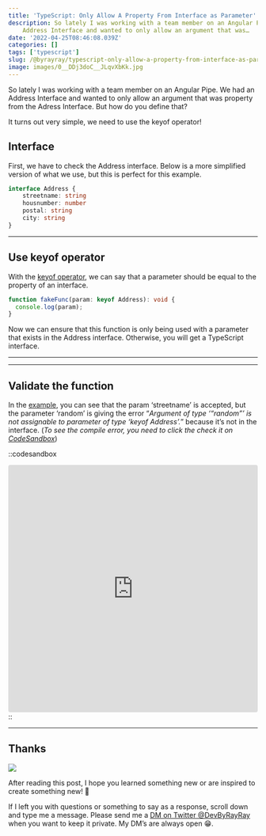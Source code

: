 ```yaml
---
title: 'TypeScript: Only Allow A Property From Interface as Parameter'
description: So lately I was working with a team member on an Angular Pipe. We had an
    Address Interface and wanted to only allow an argument that was…
date: '2022-04-25T08:46:08.039Z'
categories: []
tags: ['typescript']
slug: /@byrayray/typescript-only-allow-a-property-from-interface-as-parameter-58ff75f5d1c3
image: images/0__DDj3doC__JLqvXbKk.jpg
---
```


So lately I was working with a team member on an Angular Pipe. We had an Address Interface and wanted to only allow an argument that was property from the Adress Interface. But how do you define that?

It turns out very simple, we need to use the keyof operator!

## Interface

First, we have to check the Address interface. Below is a more simplified version of what we use, but this is perfect for this example.

```ts [adress.interface.ts]
interface Address {
	streetname: string
	housnumber: number
	postal: string
	city: string
}
```

---

## Use keyof operator

With the [keyof operator](https://www.typescriptlang.org/docs/handbook/2/keyof-types.html), we can say that a parameter should be equal to the property of an interface.

```ts [fake-function.ts]
function fakeFunc(param: keyof Address): void {
  console.log(param);
}
```

Now we can ensure that this function is only being used with a parameter that exists in the Address interface. Otherwise, you will get a TypeScript interface.

---

<ContentAd topics="typescript|javascript"></ContentAd>

---

## Validate the function

In the [example](https://codesandbox.io/embed/musing-haslett-eiyzup?expanddevtools=1&fontsize=14&hidenavigation=1&theme=dark&view=editor), you can see that the param ‘streetname’ is accepted, but the parameter ‘random’ is giving the error “_Argument of type ‘“random”’ is not assignable to parameter of type ‘keyof Address’._” because it’s not in the interface. (_To see the compile error, you need to click the check it on_ [_CodeSandbox_](https://codesandbox.io/embed/musing-haslett-eiyzup?expanddevtools=1&fontsize=14&hidenavigation=1&theme=dark&view=editor))

::codesandbox
<iframe src="https://codesandbox.io/embed/typescript-keyof-example-eiyzup?autoresize=1&expanddevtools=1&fontsize=14&hidenavigation=1&theme=dark"
     style="width:100%; height:500px; border:0; border-radius: 4px; overflow:hidden;"
     title="TypeScript Keyof Example"
     allow="accelerometer; ambient-light-sensor; camera; encrypted-media; geolocation; gyroscope; hid; microphone; midi; payment; usb; vr; xr-spatial-tracking"
     sandbox="allow-forms allow-modals allow-popups allow-presentation allow-same-origin allow-scripts"
   ></iframe>
::

---

## Thanks

![](/images/0__4aTcitCaVTWHHeiO.jpg)

After reading this post, I hope you learned something new or are inspired to create something new! 🤗

If I left you with questions or something to say as a response, scroll down and type me a message. Please send me a [DM on Twitter @DevByRayRay](https://twitter.com/@devbyrayray) when you want to keep it private. My DM’s are always open 😁.
